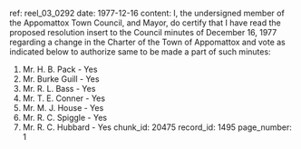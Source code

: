 ref: reel_03_0292
date: 1977-12-16
content: I, the undersigned member of the Appomattox Town Council, and Mayor, do certify that I have read the proposed resolution insert to the Council minutes of December 16, 1977 regarding a change in the Charter of the Town of Appomattox and vote as indicated below to authorize same to be made a part of such minutes:

1. Mr. H. B. Pack - Yes
2. Mr. Burke Guill - Yes
3. Mr. R. L. Bass - Yes
4. Mr. T. E. Conner - Yes
5. Mr. M. J. House - Yes
6. Mr. R. C. Spiggle - Yes
7. Mr. R. C. Hubbard - Yes
chunk_id: 20475
record_id: 1495
page_number: 1

